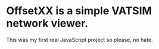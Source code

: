 # OffsetXX is a simple VATSIM network viewer.

This was my first real JavaScript project so please, no hate.
